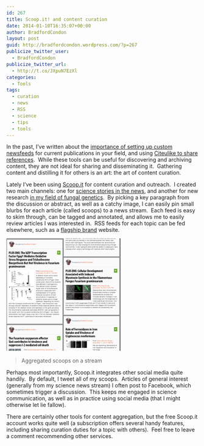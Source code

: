 ```yaml
---
id: 267
title: Scoop.it! and content curation
date: 2014-01-10T16:35:07+00:00
author: BradfordCondon
layout: post
guid: http://bradfordcondon.wordpress.com/?p=267
publicize_twitter_user:
  - BradfordCondon
publicize_twitter_url:
  - http://t.co/JXpuN7EzXl
categories:
  - Tools
tags:
  - curation
  - news
  - RSS
  - science
  - tips
  - tools
---
```

In the past, I&#8217;ve written about the [importance of setting up custom newsfeeds](http://bradfordcondon.wordpress.com/2013/05/10/let-the-literature-come-to-you-custom-pubmed-rss-feeds/ "Let the literature come to you: custom pubmed RSS feeds") for current publications in your field, and using [Citeulike to share references](http://bradfordcondon.wordpress.com/2013/04/28/16/ "Tools for science: Citeulike").  While these tools can be useful for discovering and archiving content, they are not ideal for sharing and disseminating it.  Gathering content and distilling it for others is an art: the art of content curation.

Lately I&#8217;ve been using [Scoop.it](http://www.scoop.it/) for content curation and outreach.  I created two main channels: one for [science stories in the news,](http://www.scoop.it/t/popular-bioscience) and another for new research [in my field of fungal genetics](http://www.scoop.it/t/fungal-genetics).  By picking a key paragraph from the discussion or abstract, as well as a catchy image, I can easily pin small blurbs for each article (called scoops) to a news stream.  Each feed is easy to skim through, can be tagged and annotated, and allows me to easily review articles I was interested in.  RSS feeds for each topic can be fed elsewhere, such as a [flagship brand](http://www.bradfordcondon.com/) website.

![<img class="size-medium wp-image-268" alt="Aggregated scoops on a stream." src="/wp-content/uploads/2014/01/screen-shot-2014-01-10-at-11-31-56-am-300x295.png?fit=300%2C294" srcset="https://i2.wp.com/www.bradfordcondon.com/wp-content/uploads/2014/01/screen-shot-2014-01-10-at-11-31-56-am.png?w=1278 1278w, https://i2.wp.com/www.bradfordcondon.com/wp-content/uploads/2014/01/screen-shot-2014-01-10-at-11-31-56-am.png?resize=300%2C295 300w, https://i2.wp.com/www.bradfordcondon.com/wp-content/uploads/2014/01/screen-shot-2014-01-10-at-11-31-56-am.png?resize=1024%2C1006 1024w" sizes="(max-width: 300px) 100vw, 300px" data-recalc-dims="1" />](/wp-content/uploads/2014/01/screen-shot-2014-01-10-at-11-31-56-am-300x295.png)

>Aggregated scoops on a stream

Perhaps most importantly, Scoop.it integrates other social media quite handily.  By default, I tweet all of my scoops.  Articles of general interest (generally from my science news stream) I often post to Facebook, which sometimes trigger a discussion.  This keeps me engaged in science communication, as well as in practice using social media (that I might otherwise let lie fallow).

There are certainly other tools for content aggregation, but the free Scoop.it account works quite well (a subscription offers several handy features, including sharing curation duties for a topic with others).  Feel free to leave a comment recommending other services.